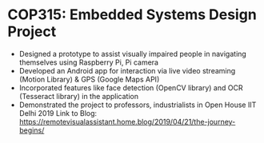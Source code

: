 # COP315: Embedded Systems Design Project
- Designed a prototype to assist visually impaired people in navigating themselves using Raspberry Pi, Pi camera
- Developed an Android app for interaction via live video streaming (Motion Library) & GPS (Google Maps API)
- Incorporated features like face detection (OpenCV library) and OCR (Tesseract library) in the application
- Demonstrated the project to professors, industrialists in Open House IIT Delhi 2019
Link to Blog: https://remotevisualassistant.home.blog/2019/04/21/the-journey-begins/
